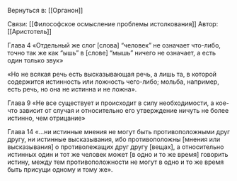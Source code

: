 Вернуться в: [[Органон]]

Связи:  [[Философское осмысление проблемы истолкования]]
Автор: [[Аристотель]]

Глава 4
«Отдельный же слог  [слова] “человек” не означает что-либо, точно так же как “ышь” в [слове] “мышь” ничего не означает, а есть один только звук»

«Но не всякая речь есть высказывающая речь, а лишь та, в которой содержится истинность или ложность чего-либо; 
мольба, например, есть речь, но она не истинна и не ложна».

Глава 9
«Не все существует и происходит в силу необходимости, а кое-что зависит от случая и относительно его утверждение ничуть не более истинно, чем отрицание»

Глава 14
«...ни истинные мнения не могут быть противоположными друг другу, ни истинные высказывания, ибо противоположны [мнения или высказывания] о противолежащих друг другу [вещах], а относительно истинных один и тот же человек может [в одно и то же время] говорить истину, между тем противоположности не могут в одно и то же время быть присущи одному и тому же». 
